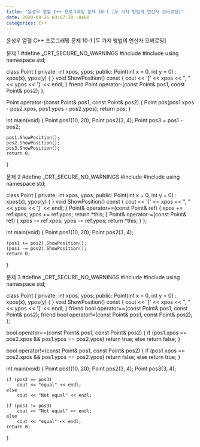 ```yaml
---
title: "윤성우 열혈 C++ 프로그래밍 문제 10-1 [두 가지 방법의 연산자 오버로딩]"
date: 2020-09-26 03:07:28 -0400
categories: C++
---
```


윤성우 열혈 C++ 프로그래밍 문제 10-1 [두 가지 방법의 연산자 오버로딩]



문제 1
#define _CRT_SECURE_NO_WARNINGS
#include <iostream>
#include <cstring>
using namespace std;

class Point {
private:
	int xpos, ypos;
public:
	Point(int x = 0, int y = 0)
		: xpos(x), ypos(y) { }
	void ShowPosition() const {
		cout << '[' << xpos << ", " << ypos << ']' << endl;
	}
	friend Point operator-(const Point& pos1, const Point& pos2);
};

Point operator-(const Point& pos1, const Point& pos2) {
	Point pos(pos1.xpos - pos2.xpos, pos1.ypos - pos2.ypos);
	return pos;
}

int main(void) {
	Point pos1(10, 20);
	Point pos2(3, 4);
	Point pos3 = pos1 - pos2;

	pos1.ShowPosition();
	pos2.ShowPosition();
	pos3.ShowPosition();
	return 0;
}



문제 2
#define _CRT_SECURE_NO_WARNINGS
#include <iostream>
#include <cstring>
using namespace std;

class Point {
private:
	int xpos, ypos;
public:
	Point(int x = 0, int y = 0)
		: xpos(x), ypos(y) { }
	void ShowPosition() const {
		cout << '[' << xpos << ", " << ypos << ']' << endl;
	}
	Point& operator+=(const Point& ref) {
		xpos += ref.xpos;
		ypos += ref.ypos;
		return *this;
	}
	Point& operator-=(const Point& ref) {
		xpos -= ref.xpos;
		ypos -= ref.ypos;
		return *this;
	}
};

int main(void) {
	Point pos1(10, 20);
	Point pos2(3, 4);

	(pos1 += pos2).ShowPosition();
	(pos1 -= pos2).ShowPosition();
	return 0;
}



문제 3
#define _CRT_SECURE_NO_WARNINGS
#include <iostream>
#include <cstring>
using namespace std;

class Point {
private:
	int xpos, ypos;
public:
	Point(int x = 0, int y = 0)
		: xpos(x), ypos(y) { }
	void ShowPosition() const {
		cout << '[' << xpos << ", " << ypos << ']' << endl;
	}
	friend bool operator==(const Point& pos1, const Point& pos2);
	friend bool operator!=(const Point& pos1, const Point& pos2);
};

bool operator==(const Point& pos1, const Point& pos2) {
	if (pos1.xpos == pos2.xpos && pos1.ypos == pos2.ypos)
		return true;
	else
		return false;
}

bool operator!=(const Point& pos1, const Point& pos2) {
	if (pos1.xpos == pos2.xpos && pos1.ypos == pos2.ypos)
		return false;
	else
		return true;
}


int main(void) {
	Point pos1(10, 20);
	Point pos2(3, 4);
	Point pos3(3, 4);

	if (pos2 == pos3)
		cout << "equal" << endl;
	else
		cout << "Not equal" << endl;

	if (pos1 != pos3)
		cout << "Not equal" << endl;
	else
		cout << "equal" << endl;
	return 0;
}


